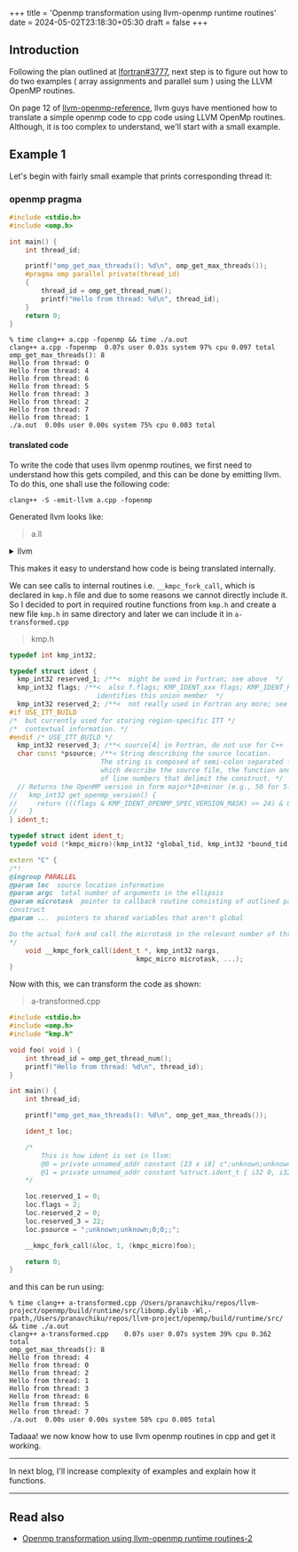 +++
title = 'Openmp transformation using llvm-openmp runtime routines'
date = 2024-05-02T23:18:30+05:30
draft = false
+++

## Introduction

Following the plan outlined at [lfortran#3777](https://github.com/lfortran/lfortran/issues/3777#issuecomment-2079723728), next step is to figure out how to do two examples ( array assignments and parallel sum ) using the LLVM OpenMP routines.

On page 12 of [llvm-openmp-reference](https://raw.githubusercontent.com/llvm/llvm-project/main/openmp/runtime/doc/Reference.pdf), llvm guys have mentioned how to translate a simple openmp code to cpp code using LLVM OpenMp routines. Although, it is too complex to understand, we'll start with a small example.

## Example 1

Let's begin with fairly small example that prints corresponding thread it:

### openmp pragma

```cpp
#include <stdio.h>
#include <omp.h>

int main() {
    int thread_id;

    printf("omp_get_max_threads(): %d\n", omp_get_max_threads());
    #pragma omp parallel private(thread_id)
    {
        thread_id = omp_get_thread_num();
        printf("Hello from thread: %d\n", thread_id);
    }
    return 0;
}
```

```console
% time clang++ a.cpp -fopenmp && time ./a.out
clang++ a.cpp -fopenmp  0.07s user 0.03s system 97% cpu 0.097 total
omp_get_max_threads(): 8
Hello from thread: 0
Hello from thread: 4
Hello from thread: 6
Hello from thread: 5
Hello from thread: 3
Hello from thread: 2
Hello from thread: 7
Hello from thread: 1
./a.out  0.00s user 0.00s system 75% cpu 0.003 total
```

#### translated code

To write the code that uses llvm openmp routines, we first need to understand how this gets compiled, and this can be done by emitting llvm. To do this, one shall use the following code:

```
clang++ -S -emit-llvm a.cpp -fopenmp
```

Generated llvm looks like:

> a.ll

<details>


<summary> llvm </summary>

```llvm
; ModuleID = 'a.cpp'
source_filename = "a.cpp"
target datalayout = "e-m:o-i64:64-i128:128-n32:64-S128"
target triple = "arm64-apple-macosx14.0.0"

%struct.ident_t = type { i32, i32, i32, i32, ptr }

@.str = private unnamed_addr constant [27 x i8] c"omp_get_max_threads(): %d\0A\00", align 1
@.str.1 = private unnamed_addr constant [23 x i8] c"Hello from thread: %d\0A\00", align 1
@0 = private unnamed_addr constant [23 x i8] c";unknown;unknown;0;0;;\00", align 1
@1 = private unnamed_addr constant %struct.ident_t { i32 0, i32 2, i32 0, i32 22, ptr @0 }, align 8

; Function Attrs: mustprogress noinline norecurse optnone ssp uwtable(sync)
define noundef i32 @main() #0 {
  %1 = alloca i32, align 4
  %2 = alloca i32, align 4
  store i32 0, ptr %1, align 4
  %3 = call i32 @omp_get_max_threads()
  %4 = call i32 (ptr, ...) @printf(ptr noundef @.str, i32 noundef %3)
  call void (ptr, i32, ptr, ...) @__kmpc_fork_call(ptr @1, i32 0, ptr @main.omp_outlined)
  ret i32 0
}

declare i32 @printf(ptr noundef, ...) #1

declare i32 @omp_get_max_threads() #1

; Function Attrs: noinline norecurse nounwind optnone ssp uwtable(sync)
define internal void @main.omp_outlined(ptr noalias noundef %0, ptr noalias noundef %1) #2 personality ptr @__gxx_personality_v0 {
  %3 = alloca ptr, align 8
  %4 = alloca ptr, align 8
  %5 = alloca i32, align 4
  store ptr %0, ptr %3, align 8
  store ptr %1, ptr %4, align 8
  %6 = invoke i32 @omp_get_thread_num()
          to label %7 unwind label %11

7:                                                ; preds = %2
  store i32 %6, ptr %5, align 4
  %8 = load i32, ptr %5, align 4
  %9 = invoke i32 (ptr, ...) @printf(ptr noundef @.str.1, i32 noundef %8)
          to label %10 unwind label %11

10:                                               ; preds = %7
  ret void

11:                                               ; preds = %7, %2
  %12 = landingpad { ptr, i32 }
          catch ptr null
  %13 = extractvalue { ptr, i32 } %12, 0
  call void @__clang_call_terminate(ptr %13) #5
  unreachable
}

declare i32 @omp_get_thread_num() #1

declare i32 @__gxx_personality_v0(...)

; Function Attrs: noinline noreturn nounwind ssp uwtable(sync)
define linkonce_odr hidden void @__clang_call_terminate(ptr noundef %0) #3 {
  %2 = call ptr @__cxa_begin_catch(ptr %0) #4
  call void @_ZSt9terminatev() #5
  unreachable
}

declare ptr @__cxa_begin_catch(ptr)

declare void @_ZSt9terminatev()

; Function Attrs: nounwind
declare !callback !6 void @__kmpc_fork_call(ptr, i32, ptr, ...) #4

attributes #0 = { mustprogress noinline norecurse optnone ssp uwtable(sync) "frame-pointer"="non-leaf" "no-trapping-math"="true" "stack-protector-buffer-size"="8" "target-cpu"="apple-m1" "target-features"="+aes,+complxnum,+crc,+dotprod,+fp-armv8,+fp16fml,+fullfp16,+jsconv,+lse,+neon,+pauth,+ras,+rcpc,+rdm,+sha2,+sha3,+v8.1a,+v8.2a,+v8.3a,+v8.4a,+v8.5a,+v8a,+zcm,+zcz" }
attributes #1 = { "frame-pointer"="non-leaf" "no-trapping-math"="true" "stack-protector-buffer-size"="8" "target-cpu"="apple-m1" "target-features"="+aes,+complxnum,+crc,+dotprod,+fp-armv8,+fp16fml,+fullfp16,+jsconv,+lse,+neon,+pauth,+ras,+rcpc,+rdm,+sha2,+sha3,+v8.1a,+v8.2a,+v8.3a,+v8.4a,+v8.5a,+v8a,+zcm,+zcz" }
attributes #2 = { noinline norecurse nounwind optnone ssp uwtable(sync) "frame-pointer"="non-leaf" "no-trapping-math"="true" "stack-protector-buffer-size"="8" "target-cpu"="apple-m1" "target-features"="+aes,+complxnum,+crc,+dotprod,+fp-armv8,+fp16fml,+fullfp16,+jsconv,+lse,+neon,+pauth,+ras,+rcpc,+rdm,+sha2,+sha3,+v8.1a,+v8.2a,+v8.3a,+v8.4a,+v8.5a,+v8a,+zcm,+zcz" }
attributes #3 = { noinline noreturn nounwind ssp uwtable(sync) "frame-pointer"="non-leaf" "no-trapping-math"="true" "stack-protector-buffer-size"="8" "target-cpu"="apple-m1" "target-features"="+aes,+complxnum,+crc,+dotprod,+fp-armv8,+fp16fml,+fullfp16,+jsconv,+lse,+neon,+pauth,+ras,+rcpc,+rdm,+sha2,+sha3,+v8.1a,+v8.2a,+v8.3a,+v8.4a,+v8.5a,+v8a,+zcm,+zcz" }
attributes #4 = { nounwind }
attributes #5 = { noreturn nounwind }

!llvm.module.flags = !{!0, !1, !2, !3, !4}
!llvm.ident = !{!5}

!0 = !{i32 1, !"wchar_size", i32 4}
!1 = !{i32 7, !"openmp", i32 51}
!2 = !{i32 8, !"PIC Level", i32 2}
!3 = !{i32 7, !"uwtable", i32 1}
!4 = !{i32 7, !"frame-pointer", i32 1}
!5 = !{!"Homebrew clang version 18.1.4"}
!6 = !{!7}
!7 = !{i64 2, i64 -1, i64 -1, i1 true}
```

</details>

This makes it easy to understand how code is being translated internally.

We can see calls to internal routines i.e. `__kmpc_fork_call`, which is declared in `kmp.h` file and due to some reasons we cannot directly include it. So I decided to port in required routine functions from `kmp.h` and create a new file `kmp.h` in same directory and later we can include it in `a-transformed.cpp`

> kmp.h

```cpp
typedef int kmp_int32;

typedef struct ident {
  kmp_int32 reserved_1; /**<  might be used in Fortran; see above  */
  kmp_int32 flags; /**<  also f.flags; KMP_IDENT_xxx flags; KMP_IDENT_KMPC
                      identifies this union member  */
  kmp_int32 reserved_2; /**<  not really used in Fortran any more; see above */
#if USE_ITT_BUILD
/*  but currently used for storing region-specific ITT */
/*  contextual information. */
#endif /* USE_ITT_BUILD */
  kmp_int32 reserved_3; /**< source[4] in Fortran, do not use for C++  */
  char const *psource; /**< String describing the source location.
                       The string is composed of semi-colon separated fields
                       which describe the source file, the function and a pair
                       of line numbers that delimit the construct. */
  // Returns the OpenMP version in form major*10+minor (e.g., 50 for 5.0)
//   kmp_int32 get_openmp_version() {
//     return (((flags & KMP_IDENT_OPENMP_SPEC_VERSION_MASK) >> 24) & 0xFF);
//   }
} ident_t;

typedef struct ident ident_t;
typedef void (*kmpc_micro)(kmp_int32 *global_tid, kmp_int32 *bound_tid, ...);

extern "C" {
/*!
@ingroup PARALLEL
@param loc  source location information
@param argc  total number of arguments in the ellipsis
@param microtask  pointer to callback routine consisting of outlined parallel
construct
@param ...  pointers to shared variables that aren't global

Do the actual fork and call the microtask in the relevant number of threads.
*/
    void __kmpc_fork_call(ident_t *, kmp_int32 nargs,
                                kmpc_micro microtask, ...);
}
```

Now with this, we can transform the code as shown:

> a-transformed.cpp

```cpp
#include <stdio.h>
#include <omp.h>
#include "kmp.h"

void foo( void ) {
    int thread_id = omp_get_thread_num();
    printf("Hello from thread: %d\n", thread_id);
}

int main() {
    int thread_id;

    printf("omp_get_max_threads(): %d\n", omp_get_max_threads());

    ident_t loc;

    /*
        This is how ident is set in llvm:
        @0 = private unnamed_addr constant [23 x i8] c";unknown;unknown;0;0;;\00", align 1
        @1 = private unnamed_addr constant %struct.ident_t { i32 0, i32 2, i32 0, i32 22, ptr @0 }, align 8
    */

    loc.reserved_1 = 0;
    loc.flags = 2;
    loc.reserved_2 = 0;
    loc.reserved_3 = 22;
    loc.psource = ";unknown;unknown;0;0;;";

    __kmpc_fork_call(&loc, 1, (kmpc_micro)foo);

    return 0;
}

```

and this can be run using:

```console
% time clang++ a-transformed.cpp /Users/pranavchiku/repos/llvm-project/openmp/build/runtime/src/libomp.dylib -Wl,-rpath,/Users/pranavchiku/repos/llvm-project/openmp/build/runtime/src/ && time ./a.out
clang++ a-transformed.cpp    0.07s user 0.07s system 39% cpu 0.362 total
omp_get_max_threads(): 8
Hello from thread: 4
Hello from thread: 0
Hello from thread: 2
Hello from thread: 1
Hello from thread: 3
Hello from thread: 6
Hello from thread: 5
Hello from thread: 7
./a.out  0.00s user 0.00s system 58% cpu 0.005 total
```

Tadaaa! we now know how to use llvm openmp routines in cpp and get it working.

---

In next blog, I'll increase complexity of examples and explain how it functions.

---

## Read also

- [Openmp transformation using llvm-openmp runtime routines-2](https://pranavchiku.github.io/pranavchiku.blogs/openmp-blog/openmp-llvm-apis-2/)
